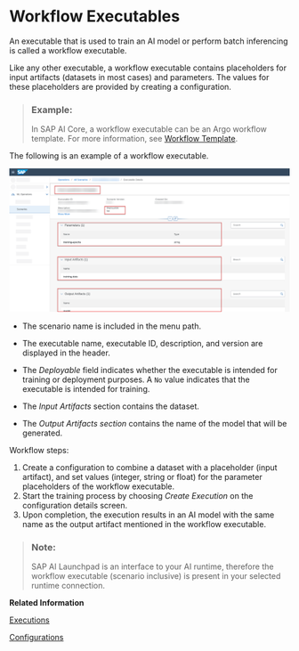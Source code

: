 <!-- loio799bb31eba1c4815a1afb2774340fddd -->

# Workflow Executables

An executable that is used to train an AI model or perform batch inferencing is called a workflow executable.

Like any other executable, a workflow executable contains placeholders for input artifacts \(datasets in most cases\) and parameters. The values for these placeholders are provided by creating a configuration.

> ### Example:  
> In SAP AI Core, a workflow executable can be an Argo workflow template. For more information, see [Workflow Template](https://help.sap.com/viewer/2d6c5984063c40a59eda62f4a9135bee/LATEST/en-US/83523ab8b49245bcbc9f1bf0969e32d8.html).

The following is an example of a workflow executable.

![Executable details for a workflow executable with key fields highlighted.](images/Image_AIL_WorkflowExecutable_329c25e.png)

-   The scenario name is included in the menu path.
-   The executable name, executable ID, description, and version are displayed in the header.

-   The *Deployable* field indicates whether the executable is intended for training or deployment purposes. A `No` value indicates that the executable is intended for training.

-   The *Input Artifacts* section contains the dataset.

-   The *Output Artifacts section* contains the name of the model that will be generated.


Workflow steps:

1.  Create a configuration to combine a dataset with a placeholder \(input artifact\), and set values \(integer, string or float\) for the parameter placeholders of the workflow executable.
2.  Start the training process by choosing *Create Execution* on the configuration details screen.
3.  Upon completion, the execution results in an AI model with the same name as the output artifact mentioned in the workflow executable.

> ### Note:  
> SAP AI Launchpad is an interface to your AI runtime, therefore the workflow executable \(scenario inclusive\) is present in your selected runtime connection.

**Related Information**  


[Executions](executions-6a6afd5.md "An execution is a training process or batch inferencing process for an AI scenario. The behavior of an execution is determined by the code pieces in the workflow executable.")

[Configurations](configurations-3c9d504.md "Configurations combine artifacts (such as datasets or models) with executables, so that training or deployment processes can be undertaken.")

